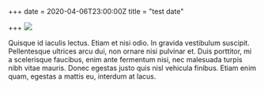 +++
date = 2020-04-06T23:00:00Z
title = "test date"

+++
![](http://i.imgur.com/zBxxzeT.png)

Quisque id iaculis lectus. Etiam et nisi odio. In gravida vestibulum suscipit. Pellentesque ultrices arcu dui, non ornare nisi pulvinar et. Duis porttitor, mi a scelerisque faucibus, enim ante fermentum nisi, nec malesuada turpis nibh vitae mauris. Donec egestas justo quis nisl vehicula finibus. Etiam enim quam, egestas a mattis eu, interdum at lacus.